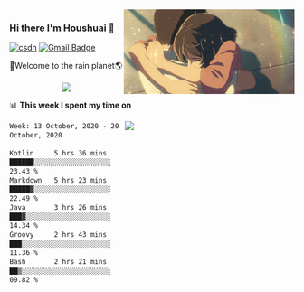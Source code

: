 <img  align='right' height="150" src="https://github.com/LikeRainDay/LikeRainDay/blob/master/pic/img_rain_1.gif?raw=true">



### Hi there I'm Houshuai :lemon:

[![csdn](https://img.shields.io/badge/-csdn-c14438?style=flat-square&logo=c&logoColor=white)](https://blog.csdn.net/qq_15807167)
[![Gmail Badge](https://img.shields.io/badge/-gmail-c14438?style=flat-square&logo=Gmail&logoColor=white&link=mailto:houshuai0816@gmail.com)](mailto:houshuai0816@gmail.com)

🚀Welcome to the rain planet🌎

<center>
<img align='center'  src="https://source.unsplash.com/random/1200x600">
</center>

📊 **This week I spent my time on**

<img align='right'   width="300" src="https://github-readme-stats.vercel.app/api?username=LikeRainDay&show_icons=true&title_color=fff&icon_color=79ff97&text_color=9f9f9f&bg_color=151515">

<!--START_SECTION:waka-->
```text
Week: 13 October, 2020 - 20 October, 2020

Kotlin     5 hrs 36 mins   ██████░░░░░░░░░░░░░░░░░░░   23.43 % 
Markdown   5 hrs 23 mins   █████▓░░░░░░░░░░░░░░░░░░░   22.49 % 
Java       3 hrs 26 mins   ███▓░░░░░░░░░░░░░░░░░░░░░   14.34 % 
Groovy     2 hrs 43 mins   ███░░░░░░░░░░░░░░░░░░░░░░   11.36 % 
Bash       2 hrs 21 mins   ██▒░░░░░░░░░░░░░░░░░░░░░░   09.82 % 
```
<!--END_SECTION:waka-->
